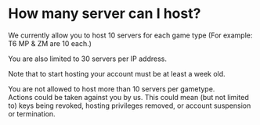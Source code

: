# How many server can I host?

We currently allow you to host 10 servers for each game type (For example: T6 MP & ZM are 10 each.)

You are also limited to 30 servers per IP address.  

Note that to start hosting your account must be at least a week old.

<Alert variant="danger">

You are not allowed to host more than 10 servers per gametype.  
Actions could be taken against you by us. This could mean (but not limited to) keys being revoked, hosting privileges removed, or account suspension or termination.

</Alert>